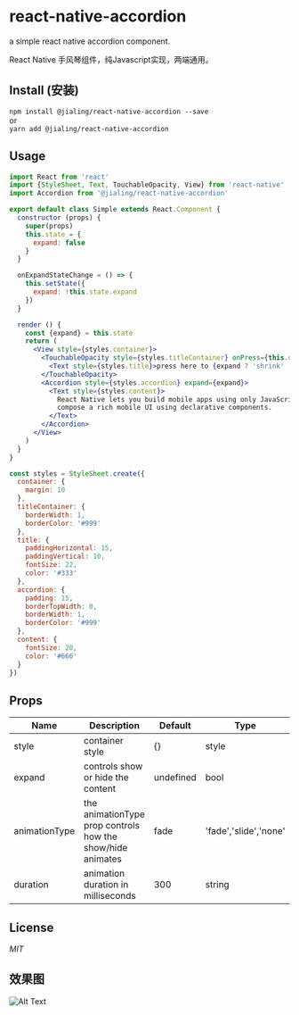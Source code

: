 # react-native-accordion
a simple react native accordion component.

React Native 手风琴组件，纯Javascript实现，两端通用。

## Install (安装)

`npm install @jialing/react-native-accordion --save`  
or  
`yarn add @jialing/react-native-accordion`

## Usage

```jsx harmony
import React from 'react'
import {StyleSheet, Text, TouchableOpacity, View} from 'react-native'
import Accordion from '@jialing/react-native-accordion'

export default class Simple extends React.Component {
  constructor (props) {
    super(props)
    this.state = {
      expand: false
    }
  }

  onExpandStateChange = () => {
    this.setState({
      expand: !this.state.expand
    })
  }

  render () {
    const {expand} = this.state
    return (
      <View style={styles.container}>
        <TouchableOpacity style={styles.titleContainer} onPress={this.onExpandStateChange}>
          <Text style={styles.title}>press here to {expand ? 'shrink' : 'expand'} it</Text>
        </TouchableOpacity>
        <Accordion style={styles.accordion} expand={expand}>
          <Text style={styles.content}>
            React Native lets you build mobile apps using only JavaScript. It uses the same design as React, letting you
            compose a rich mobile UI using declarative components.
          </Text>
        </Accordion>
      </View>
    )
  }
}

const styles = StyleSheet.create({
  container: {
    margin: 10
  },
  titleContainer: {
    borderWidth: 1,
    borderColor: '#999'
  },
  title: {
    paddingHorizontal: 15,
    paddingVertical: 10,
    fontSize: 22,
    color: '#333'
  },
  accordion: {
    padding: 15,
    borderTopWidth: 0,
    borderWidth: 1,
    borderColor: '#999'
  },
  content: {
    fontSize: 20,
    color: '#666'
  }
})

```

## Props
 Name | Description | Default | Type
------|-------------|----------|-----------
style | container style | {} | style
expand | controls show or hide the content | undefined | bool
animationType | the animationType prop controls how the show/hide animates| fade | 'fade','slide','none' 
duration | animation duration in milliseconds | 300 | string


## License
*MIT*

## 效果图
![Alt Text](https://github.com/z372183629/react-native-accordion/raw/master/images/preview1.gif)

